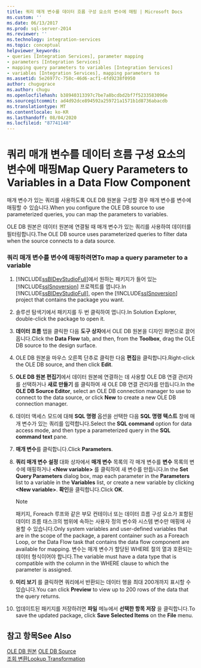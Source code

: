 ```yaml
---
title: 쿼리 매개 변수를 데이터 흐름 구성 요소의 변수에 매핑 | Microsoft Docs
ms.custom: ''
ms.date: 06/13/2017
ms.prod: sql-server-2014
ms.reviewer: ''
ms.technology: integration-services
ms.topic: conceptual
helpviewer_keywords:
- queries [Integration Services], parameter mapping
- parameters [Integration Services]
- mapping query parameters to variables [Integration Services]
- variables [Integration Services], mapping parameters to
ms.assetid: 5e26977c-758c-46d6-acf1-4fd9238f0950
author: chugugrace
ms.author: chugu
ms.openlocfilehash: b38940313397c7be7a8bcdbd2bf7f5233583096e
ms.sourcegitcommit: ad4d92dce894592a259721a1571b1d8736abacdb
ms.translationtype: MT
ms.contentlocale: ko-KR
ms.lasthandoff: 08/04/2020
ms.locfileid: "87741148"
---
```

# <a name="map-query-parameters-to-variables-in-a-data-flow-component"></a><span data-ttu-id="ddefa-102">쿼리 매개 변수를 데이터 흐름 구성 요소의 변수에 매핑</span><span class="sxs-lookup"><span data-stu-id="ddefa-102">Map Query Parameters to Variables in a Data Flow Component</span></span>
  <span data-ttu-id="ddefa-103">매개 변수가 있는 쿼리를 사용하도록 OLE DB 원본을 구성할 경우 매개 변수를 변수에 매핑할 수 있습니다.</span><span class="sxs-lookup"><span data-stu-id="ddefa-103">When you configure the OLE DB source to use parameterized queries, you can map the parameters to variables.</span></span>  
  
 <span data-ttu-id="ddefa-104">OLE DB 원본은 데이터 원본에 연결될 때 매개 변수가 있는 쿼리를 사용하여 데이터를 필터링합니다.</span><span class="sxs-lookup"><span data-stu-id="ddefa-104">The OLE DB source uses parameterized queries to filter data when the source connects to a data source.</span></span>  
  
### <a name="to-map-a-query-parameter-to-a-variable"></a><span data-ttu-id="ddefa-105">쿼리 매개 변수를 변수에 매핑하려면</span><span class="sxs-lookup"><span data-stu-id="ddefa-105">To map a query parameter to a variable</span></span>  
  
1.  <span data-ttu-id="ddefa-106">[!INCLUDE[ssBIDevStudioFull](../../includes/ssbidevstudiofull-md.md)]에서 원하는 패키지가 들어 있는 [!INCLUDE[ssISnoversion](../../includes/ssisnoversion-md.md)] 프로젝트를 엽니다.</span><span class="sxs-lookup"><span data-stu-id="ddefa-106">In [!INCLUDE[ssBIDevStudioFull](../../includes/ssbidevstudiofull-md.md)], open the [!INCLUDE[ssISnoversion](../../includes/ssisnoversion-md.md)] project that contains the package you want.</span></span>  
  
2.  <span data-ttu-id="ddefa-107">솔루션 탐색기에서 패키지를 두 번 클릭하여 엽니다.</span><span class="sxs-lookup"><span data-stu-id="ddefa-107">In Solution Explorer, double-click the package to open it.</span></span>  
  
3.  <span data-ttu-id="ddefa-108">**데이터 흐름** 탭을 클릭한 다음 **도구 상자**에서 OLE DB 원본을 디자인 화면으로 끌어 옵니다.</span><span class="sxs-lookup"><span data-stu-id="ddefa-108">Click the **Data Flow** tab, and then, from the **Toolbox**, drag the OLE DB source to the design surface.</span></span>  
  
4.  <span data-ttu-id="ddefa-109">OLE DB 원본을 마우스 오른쪽 단추로 클릭한 다음 **편집**을 클릭합니다.</span><span class="sxs-lookup"><span data-stu-id="ddefa-109">Right-click the OLE DB source, and then click **Edit**.</span></span>  
  
5.  <span data-ttu-id="ddefa-110">**OLE DB 원본 편집기**에서 데이터 원본에 연결하는 데 사용할 OLE DB 연결 관리자를 선택하거나 **새로 만들기** 를 클릭하여 새 OLE DB 연결 관리자를 만듭니다.</span><span class="sxs-lookup"><span data-stu-id="ddefa-110">In the **OLE DB Source Editor**, select an OLE DB connection manager to use to connect to the data source, or click **New** to create a new OLE DB connection manager.</span></span>  
  
6.  <span data-ttu-id="ddefa-111">데이터 액세스 모드에 대해 **SQL 명령** 옵션을 선택한 다음 **SQL 명령 텍스트** 창에 매개 변수가 있는 쿼리를 입력합니다.</span><span class="sxs-lookup"><span data-stu-id="ddefa-111">Select the **SQL command** option for data access mode, and then type a parameterized query in the **SQL command text** pane.</span></span>  
  
7.  <span data-ttu-id="ddefa-112">**매개 변수**를 클릭합니다.</span><span class="sxs-lookup"><span data-stu-id="ddefa-112">Click **Parameters**.</span></span>  
  
8.  <span data-ttu-id="ddefa-113">**쿼리 매개 변수 설정** 대화 상자에서 **매개 변수** 목록의 각 매개 변수를 **변수** 목록의 변수에 매핑하거나 **\<New variable>** 를 클릭하여 새 변수를 만듭니다.</span><span class="sxs-lookup"><span data-stu-id="ddefa-113">In the **Set Query Parameters** dialog box, map each parameter in the **Parameters** list to a variable in the **Variables** list, or create a new variable by clicking **\<New variable>**.</span></span> <span data-ttu-id="ddefa-114">**확인**을 클릭합니다.</span><span class="sxs-lookup"><span data-stu-id="ddefa-114">Click **OK**.</span></span>  
  
    > [!NOTE]  
    >  <span data-ttu-id="ddefa-115">패키지, Foreach 루프와 같은 부모 컨테이너 또는 데이터 흐름 구성 요소가 포함된 데이터 흐름 태스크의 범위에 속하는 사용자 정의 변수와 시스템 변수만 매핑에 사용할 수 있습니다.</span><span class="sxs-lookup"><span data-stu-id="ddefa-115">Only system variables and user-defined variables that are in the scope of the package, a parent container such as a Foreach Loop, or the Data Flow task that contains the data flow component are available for mapping.</span></span> <span data-ttu-id="ddefa-116">변수는 매개 변수가 할당된 WHERE 절의 열과 호환되는 데이터 형식이어야 합니다.</span><span class="sxs-lookup"><span data-stu-id="ddefa-116">The variable must have a data type that is compatible with the column in the WHERE clause to which the parameter is assigned.</span></span>  
  
9. <span data-ttu-id="ddefa-117">**미리 보기** 를 클릭하면 쿼리에서 반환되는 데이터 행을 최대 200개까지 표시할 수 있습니다.</span><span class="sxs-lookup"><span data-stu-id="ddefa-117">You can click **Preview** to view up to 200 rows of the data that the query returns.</span></span>  
  
10. <span data-ttu-id="ddefa-118">업데이트된 패키지를 저장하려면 **파일** 메뉴에서 **선택한 항목 저장** 을 클릭합니다.</span><span class="sxs-lookup"><span data-stu-id="ddefa-118">To save the updated package, click **Save Selected Items** on the **File** menu.</span></span>  
  
## <a name="see-also"></a><span data-ttu-id="ddefa-119">참고 항목</span><span class="sxs-lookup"><span data-stu-id="ddefa-119">See Also</span></span>  
 <span data-ttu-id="ddefa-120">[OLE DB 원본](ole-db-source.md) </span><span class="sxs-lookup"><span data-stu-id="ddefa-120">[OLE DB Source](ole-db-source.md) </span></span>  
 [<span data-ttu-id="ddefa-121">조회 변환</span><span class="sxs-lookup"><span data-stu-id="ddefa-121">Lookup Transformation</span></span>](transformations/lookup-transformation.md)  
  
  
